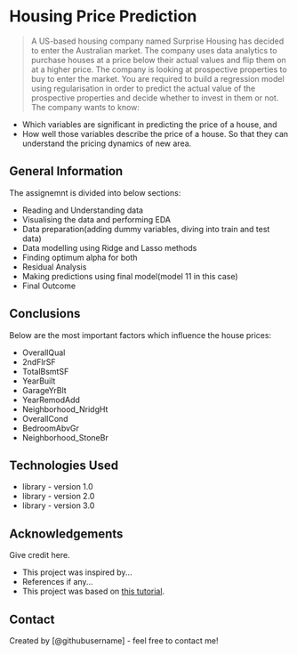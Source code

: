 # Housing Price Prediction
> A US-based housing company named Surprise Housing has decided to enter the Australian market. The company uses data analytics to purchase houses at a price below their actual values and flip them on at a higher price. The company is looking at prospective properties to buy to enter the market. You are required to build a regression model using regularisation in order to predict the actual value of the prospective properties and decide whether to invest in them or not.
The company wants to know:
  - Which variables are significant in predicting the price of a house, and
  - How well those variables describe the price of a house.
So that they can understand the pricing dynamics of new area.

<!-- You can include any other section that is pertinent to your problem -->

## General Information
The assignemnt is divided into below sections:
  - Reading and Understanding data
  - Visualising the data and performing EDA
  - Data preparation(adding dummy variables, diving into train and test data)
  - Data modelling using Ridge and Lasso methods
  - Finding optimum alpha for both
  - Residual Analysis
  - Making predictions using final model(model 11 in this case)
  - Final Outcome

<!-- You don't have to answer all the questions - just the ones relevant to your project. -->

## Conclusions
Below are the most important factors which influence the house prices:
- OverallQual
- 2ndFlrSF
- TotalBsmtSF
- YearBuilt
- GarageYrBlt
- YearRemodAdd
- Neighborhood_NridgHt
- OverallCond
- BedroomAbvGr
- Neighborhood_StoneBr

<!-- You don't have to answer all the questions - just the ones relevant to your project. -->


## Technologies Used
- library - version 1.0
- library - version 2.0
- library - version 3.0

<!-- As the libraries versions keep on changing, it is recommended to mention the version of library used in this project -->

## Acknowledgements
Give credit here.
- This project was inspired by...
- References if any...
- This project was based on [this tutorial](https://www.example.com).


## Contact
Created by [@githubusername] - feel free to contact me!


<!-- Optional -->
<!-- ## License -->
<!-- This project is open source and available under the [... License](). -->

<!-- You don't have to include all sections - just the one's relevant to your project -->
